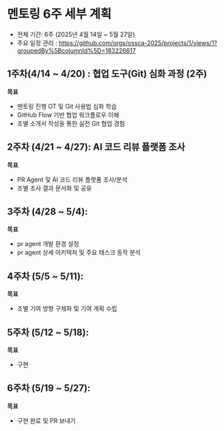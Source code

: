 # 멘토링 6주 세부 계획
- 전체 기간: 6주 (2025년 4월 14일 ~ 5월 27일)
- 주요 일정 관리 : https://github.com/orgs/ossca-2025/projects/1/views/1?groupedBy%5BcolumnId%5D=183226617

## 1주차(4/14 ~ 4/20) :  협업 도구(Git) 심화 과정 (2주)
**목표**
- 멘토링 진행 OT 및 Git 사용법 심화 학습
- GitHub Flow 기반 협업 워크플로우 이해
- 조별 소개서 작성을 통한 실전 Git 협업 경험

## 2주차 (4/21 ~ 4/27): AI 코드 리뷰 플랫폼 조사  
**목표**
- PR Agent 및 AI 코드 리뷰 플랫폼 조사/분석
- 조별 조사 결과 문서화 및 공유

## 3주차 (4/28 ~ 5/4):  
**목표**  
- pr agent 개발 환경 설정
- pr agent 상세 아키텍처 및 주요 태스크 동작 분석

## 4주차 (5/5 ~ 5/11):  
**목표**  
- 조별 기여 방향 구체화 및 기여 계획 수립

## 5주차 (5/12 ~ 5/18):  
**목표**  
- 구현

## 6주차 (5/19 ~ 5/27):  
**목표**  
- 구현 완료 및 PR 보내기


